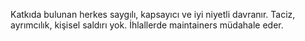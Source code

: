 Katkıda bulunan herkes saygılı, kapsayıcı ve iyi niyetli davranır.
Taciz, ayrımcılık, kişisel saldırı yok. İhlallerde maintainers müdahale eder.
